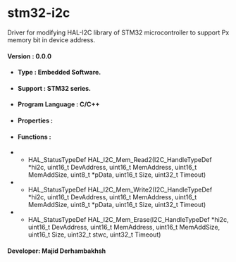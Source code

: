 # stm32-i2c
Driver for modifying HAL-I2C library of STM32 microcontroller to support Px memory bit in device address.

#### Version : 0.0.0

- #### Type : Embedded Software.

- #### Support : STM32 series.

- #### Program Language : C/C++

- #### Properties :

- #### Functions :
- - HAL_StatusTypeDef HAL_I2C_Mem_Read2(I2C_HandleTypeDef *hi2c, uint16_t DevAddress, uint16_t MemAddress, uint16_t MemAddSize, uint8_t *pData, uint16_t Size, uint32_t Timeout)
- - HAL_StatusTypeDef HAL_I2C_Mem_Write2(I2C_HandleTypeDef *hi2c, uint16_t DevAddress, uint16_t MemAddress, uint16_t MemAddSize, uint8_t *pData, uint16_t Size, uint32_t Timeout)
- - HAL_StatusTypeDef HAL_I2C_Mem_Erase(I2C_HandleTypeDef *hi2c, uint16_t DevAddress, uint16_t MemAddress, uint16_t MemAddSize, uint16_t Size, uint32_t stwc, uint32_t Timeout)

#### Developer: Majid Derhambakhsh

